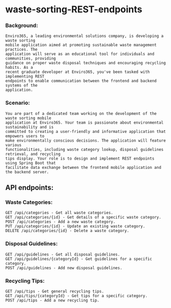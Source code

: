 # waste-sorting-REST-endpoints
### Background:
    Enviro365, a leading environmental solutions company, is developing a waste sorting
    mobile application aimed at promoting sustainable waste management practices. The
    application will serve as an educational tool for individuals and communities, providing
    guidance on proper waste disposal techniques and encouraging recycling habits. As a
    recent graduate developer at Enviro365, you've been tasked with implementing REST
    endpoints to enable communication between the frontend and backend systems of the
    application.
### Scenario:
    You are part of a dedicated team working on the development of the waste sorting mobile
    application at Enviro365. Your team is passionate about environmental sustainability and is
    committed to creating a user-friendly and informative application that empowers users to
    make environmentally conscious decisions. The application will feature various
    functionalities, including waste category lookup, disposal guidelines retrieval, and recycling
    tips display. Your role is to design and implement REST endpoints using Spring Boot that
    facilitate data exchange between the frontend mobile application and the backend server.

## API endpoints:

### Waste Categories:
    GET /api/categories - Get all waste categories.
    GET /api/categories/{id} - Get details of a specific waste category.
    POST /api/categories - Add a new waste category.
    PUT /api/categories/{id} - Update an existing waste category.
    DELETE /api/categories/{id} - Delete a waste category.
### Disposal Guidelines:
    GET /api/guidelines - Get all disposal guidelines.
    GET /api/guidelines/{categoryId} - Get guidelines for a specific category.
    POST /api/guidelines - Add new disposal guidelines.
### Recycling Tips:
    GET /api/tips - Get general recycling tips.
    GET /api/tips/{categoryId} - Get tips for a specific category.
    POST /api/tips - Add a new recycling tip.